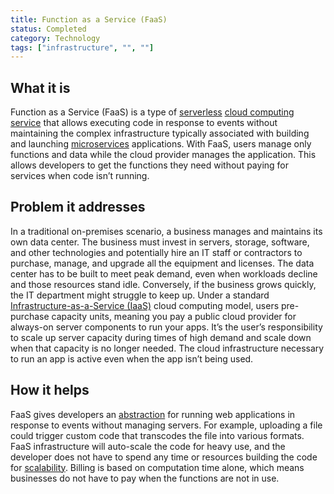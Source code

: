 ```yaml
---
title: Function as a Service (FaaS)
status: Completed
category: Technology
tags: ["infrastructure", "", ""]
---
```


## What it is

Function as a Service (FaaS) is a type of [serverless](/serverless/) [cloud computing](/cloud-computing/) [service](/service/)
that allows executing code in response to events
without maintaining the complex infrastructure
typically associated with building and launching [microservices](/microservices/) applications.
With FaaS, users manage only functions and data while the cloud provider manages the application.
This allows developers to get the functions they need without paying for services when code isn’t running.

## Problem it addresses

In a traditional on-premises scenario, a business manages and maintains its own data center.
The business must invest in servers, storage, software, and other technologies
and potentially hire an IT staff or contractors to purchase, manage, and upgrade all the equipment and licenses.
The data center has to be built to meet peak demand, even when workloads decline and those resources stand idle.
Conversely, if the business grows quickly, the IT department might struggle to keep up.
Under a standard [Infrastructure-as-a-Service (IaaS)](/infrastructure-as-a-service/) cloud computing model,
users pre-purchase capacity units, meaning you pay a public cloud provider for always-on server components to run your apps.
It’s the user’s responsibility to scale up server capacity during times of high demand
and scale down when that capacity is no longer needed.
The cloud infrastructure necessary to run an app is active even when the app isn’t being used.

## How it helps

FaaS gives developers an [abstraction](/abstraction/) for running web applications in response to events without managing servers.
For example, uploading a file could trigger custom code that transcodes the file into various formats.
FaaS infrastructure will auto-scale the code for heavy use,
and the developer does not have to spend any time or resources building the code for [scalability](/scalability/).
Billing is based on computation time alone, which means businesses do not have to pay when the functions are not in use.
